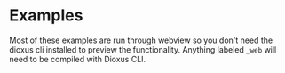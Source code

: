 # Examples

Most of these examples are run through webview so you don't need the dioxus cli installed to preview the functionality. Anything labeled `_web` will need to be compiled with Dioxus CLI.
